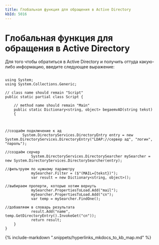 ```yaml
---
title: Глобальная функция для обращения в Active Directory
kbId: 5016
---
```


# Глобальная функция для обращения в Active Directory

Для того чтобы обратиться в Active Directory и получить оттуда какую-либо информацию, введите следующее выражение:

```

using System;
using System.Collections.Generic;

// class name should remain "Script"
public static partial class Script {

    // method name should remain "Main"
    public static Dictionary<string, object> begaemvAD(string tekst)
    {

 

//создаём подключение к ад
        System.DirectoryServices.DirectoryEntry entry = new System.DirectoryServices.DirectoryEntry("LDAP://сервер ад", "логин", "пароль");

//создаём серчер
            System.DirectoryServices.DirectorySearcher mySearcher = new System.DirectoryServices.DirectorySearcher(entry);

//фильтруем по нужному параметру
            mySearcher.Filter = ($"(MAIL={tekst})");
            var result = new Dictionary<string, object>();

//выбираем проперти, которые хотим вернуть
            mySearcher.PropertiesToLoad.Add("mail");
            mySearcher.PropertiesToLoad.Add("cn");
            var temp = mySearcher.FindOne();

//добавляем в словарь результата
            result.Add("name", temp.GetDirectoryEntry().InvokeGet("cn"));
            return result;
    }
}

```

{% include-markdown ".snippets/hyperlinks_mkdocs_to_kb_map.md" %}
